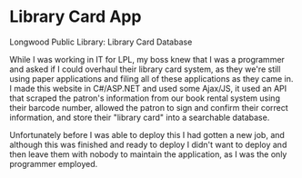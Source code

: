 # Library Card App

Longwood Public Library: Library Card Database

While I was working in IT for LPL, my boss knew that I was a programmer and asked if I could overhaul their library card system, as they we're still using paper applications and filing all of these applications as they came in. I made this website in C#/ASP.NET and used some Ajax/JS, it used an API that scraped the patron's information from our book rental system using their barcode number, allowed the patron to sign and confirm their correct information, and store their "library card" into a searchable database.

Unfortunately before I was able to deploy this I had gotten a new job, and although this was finished and ready to deploy I didn't want to deploy and then leave them with nobody to maintain the application, as I was the only programmer employed.
